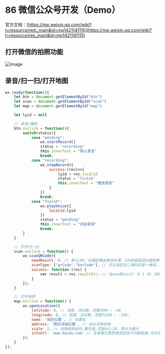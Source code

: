 # 86 微信公众号开发（Demo）

官方文档：[https://mp.weixin.qq.com/wiki?t=resource/res\_main&id=mp1421141115](https://mp.weixin.qq.com/wiki?t=resource/res_main&id=mp1421141115)

## 打开微信的拍照功能

![image](https://user-images.githubusercontent.com/23518990/70415994-f1a9a700-1a98-11ea-965b-e8a2decbd6dd.png)

## 录音/扫一扫/打开地图

```javascript
wx.ready(function(){
    let btn = document.getElementById("btn")
    let scan = document.getElementById("scan")
    let map = document.getElementById("map")

    let lyid = null

    // 录音/播放
    btn.onclick = function(){
        switch(status){
            case "pending":
                wx.startRecord()
                status = "recording"
                this.innerText = "停止录音"
                break;
            case "recording":
                wx.stopRecord({
                    success:(res)=>{
                        lyid = res.localId
                        status = "finish"
                        this.innerText = "播放录音"
                    }
                })
                break;
            case "finish":
                wx.playVoice({
                    localId:lyid
                })
                status = "pending"
                this.innerText = "开始录音"
                break;
        }
    }

    // 打开扫一扫
    scan.onclick = function() {
        wx.scanQRCode({
            needResult: 0, // 默认为0，扫描结果由微信处理，1则直接返回扫描结果，
            scanType: ["qrCode","barCode"], // 可以指定扫二维码还是一维码，默认二者都有
            success: function (res) {
                var result = res.resultStr; // 当needResult 为 1 时，扫码返回的结果
            }
        });
    }

    // 打开地图
    map.onclick = function() {
        wx.openLocation({
            latitude: 0, // 纬度，浮点数，范围为90 ~ -90
            longitude: 0, // 经度，浮点数，范围为180 ~ -180。
            name: '我的位置', // 位置名
            address: '我的详细位置', // 地址详情说明
            scale: 2, // 地图缩放级别,整形值,范围从1~28。默认为最大
            infoUrl: 'www.baidu.com' // 在查看位置界面底部显示的超链接,可点击跳转
        });
    }
});
```

